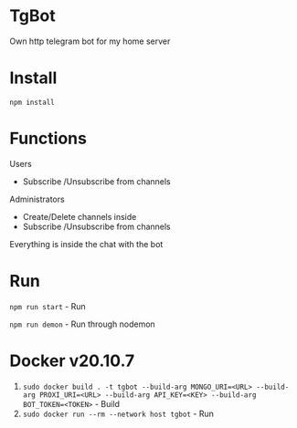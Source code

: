 # TgBot
Own http telegram bot for my home server

# Install
`npm install`

# Functions
Users
- Subscribe /Unsubscribe from channels

Administrators
- Create/Delete channels inside
- Subscribe /Unsubscribe from channels

Everything is inside the chat with the bot

# Run
`npm run start` - Run

`npm run demon` - Run through nodemon

# Docker v20.10.7
1. `sudo docker build . -t tgbot --build-arg MONGO_URI=<URL> --build-arg PROXI_URI=<URL> --build-arg API_KEY=<KEY> --build-arg BOT_TOKEN=<TOKEN>` - Build
2. `sudo docker run --rm --network host tgbot` - Run
